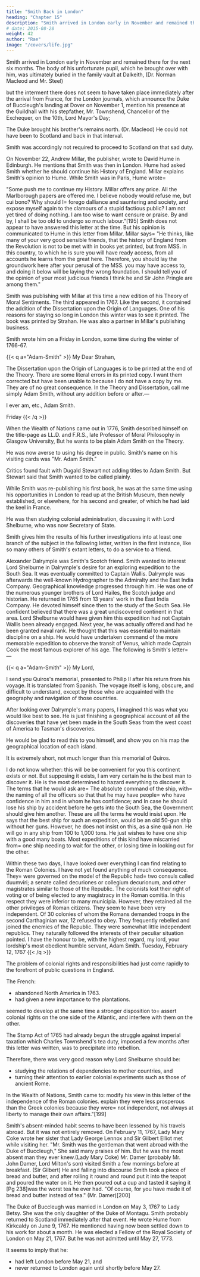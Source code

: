 ```yaml
---
title: "Smith Back in London"
heading: "Chapter 15"
description: "Smith arrived in London early in November and remained there for the next six months"
# date: 2015-08-28
weight: 42
author: "Rae"
image: "/covers/life.jpg"
---
```




Smith arrived in London early in November and remained there for the next six months. The body of his unfortunate pupil, which he brought over with him, was ultimately buried in the family vault at Dalkeith, (Dr. Norman Macleod and Mr. Steel)

but the interment there does not seem to have taken place immediately after the arrival from France,
for the London journals, which announce the Duke of Buccleugh's landing at Dover on November 1, mention his presence at the Guildhall with his stepfather, Mr. Townshend, Chancellor of the Exchequer, on the 10th, Lord Mayor's Day;

The Duke brought his brother's remains north. (Dr. Macleod)
He could not have been to Scotland and back in that interval.

Smith was accordingly not required to proceed to Scotland on that sad duty.

On November 22, Andrew Millar, the publisher, wrote to David Hume in Edinburgh. He mentions that Smith was then in London. Hume had asked Smith whether he should continue his History of England. Millar explains Smith's opinion to Hume.
While Smith was in Paris, Hume wrote= 

"Some push me to continue my History.
Millar offers any price.
All the Marlborough papers are offered me.
I believe nobody would refuse me, but cui bono?
Why should I= 
forego dalliance and sauntering and society, and
expose myself again to the clamours of a stupid factious public?
I am not yet tired of doing nothing.
I am too wise to want censure or praise.
By and by, I shall be too old to undergo so much labour."[195]
Smith does not appear to have answered this letter at the time.
But his opinion is communicated to Hume in this letter from Millar.
Millar says= 
"He thinks, like many of your very good sensible friends, that the history of England from the Revolution is not to be met with in books yet printed, but from MSS. in this country, to which he is sure you will have ready access, from all accounts he learns from the great here.
Therefore, you should lay the groundwork here after your perusal of the MSS.
you may have access to, and doing it below will be laying the wrong foundation.
I should tell you of the opinion of your most judicious friends
I think he and Sir John Pringle are among them."


 
Smith was publishing with Millar at this time a new edition of his Theory of Moral Sentiments.
The third appeared in 1767.
Like the second, it contained the addition of the Dissertation upon the Origin of Languages.
One of his reasons for staying so long in London this winter was to see it printed.
The book was printed by Strahan.
He was also a partner in Millar's publishing business.

Smith wrote him on a Friday in London, some time during the winter of 1766-67.

{{< q a="Adam-Smith" >}}
My Dear Strahan,

<!-- I go to the country for a few days this afternoon, so that it will be unnecessary to send me any more sheets until I return. -->
The Dissertation upon the Origin of Languages is to be printed at the end of the Theory. There are some literal errors in its printed copy. I want them corrected but have been unable to because I do not have a copy by me. They are of no great consequence. In the Theory and Dissertation, call me simply Adam Smith, without any addition before or after.—

I ever am, etc.,
Adam Smith.

Friday
{{< /q >}}



When the Wealth of Nations came out in 1776, Smith described himself on the title-page as LL.D. and F.R.S., late Professor of Moral Philosophy in Glasgow University, But he wants to be plain Adam Smith on the Theory.

He was now averse to using his degree in public. Smith's name on his visiting cards was "Mr. Adam Smith."

Critics found fault with Dugald Stewart not adding titles to Adam Smith. But Stewart said that Smith wanted to be called plainly.

While Smith was re-publishing his first book, he was at the same time using his opportunities in London to read up at the British Museum, then newly established, or elsewhere, for his second and greater, of which he had laid the keel in France.

He was then studying colonial administration, discussing it with Lord Shelburne, who was now Secretary of State.

Smith gives him the results of his further investigations into at least one branch of the subject in the following letter, written in the first instance, like so many others of Smith's extant letters, to do a service to a friend.

Alexander Dalrymple was Smith's Scotch friend. Smith wanted to interest Lord Shelburne in Dalrymple's desire for an exploring expedition to the South Sea.
It was eventually committed to Captain Wallis.
Dalrymple was afterwards the well-known Hydrographer to the Admiralty and the East India Company.
Geographical knowledge progressed through him.
He was one of the numerous younger brothers of Lord Hailes, the Scotch judge and historian.
He returned in 1765 from 13 years' work in the East India Company.
He devoted himself since then to the study of the South Sea.
He confident believed that there was a great undiscovered continent in that area.
Lord Shelburne would have given him this expedition had not Captain Wallis been already engaged.
Next year, he was actually offered and had he been granted naval rank.
He thought that this was essential to maintain discipline on a ship.
He would have undertaken command of the more memorable expedition to observe the transit of Venus, which made Captain Cook the most famous explorer of his age.
  The following is Smith's letter= —


{{< q a="Adam-Smith" >}}
My Lord,

I send you Quiros's memorial, presented to Philip II after his return from his voyage. It is translated from Spanish. The voyage itself is long, obscure, and difficult to understand, except by those who are acquainted with the geography and navigation of those countries.

After looking over Dalrymple's many papers, I imagined this was what you would like best to see. He is just finishing a geographical account of all the discoveries that have yet been made in the South Seas from the west coast of America to Tasman's discoveries.

He would be glad to read this to you himself, and show you on his map the geographical location of each island.

It is extremely short, not much longer than this memorial of Quiros.

I do not know whether:
this will be be convenient for you
this continent exists or not.
But supposing it exists, I am very certain he is the best man to discover it.
He is the most determined to hazard everything to discover it.
The terms that he would ask are= 
The absolute command of the ship, with= 
the naming of all the officers so that that he may have people= 
who have confidence in him and
in whom he has confidence; and
In case he should lose his ship by accident before he gets into the South Sea, the Government should give him another.
These are all the terms he would insist upon.
He says that the best ship for such an expedition,  would be an old 50-gun ship without her guns.
However, he does not insist on this, as a sine quâ non.
He will go in any ship from 100 to 1,000 tons.
He just wishes to have one ship with a good many boats.
Most expeditions of this kind have miscarried from= 
one ship needing to wait for the other, or
losing time in looking out for the other.
 
Within these two days, I have looked over everything I can find relating to the Roman Colonies.
I have not yet found anything of much consequence.
They= 
were governed on the model of the Republic
had= 
two consuls called duumviri;
a senate called decuriones or collegium decurionum, and
other magistrates similar to those of the Republic.
The colonists lost their right of voting or of being elected to any magistracy in the Roman comitia.
In this respect they were inferior to many municipia.
However, they retained all the other privileges of Roman citizens.
They seem to have been very independent.
Of 30 colonies of whom the Romans demanded troops in the second Carthaginian war, 12 refused to obey.
They frequently rebelled and joined the enemies of the Republic.
They were somewhat little independent republics.
They naturally followed the interests of their peculiar situation pointed.
I have the honour to be, with the highest regard, my lord, your lordship's most obedient humble servant,
Adam Smith.
Tuesday, February 12, 1767
{{< /q >}}


The problem of colonial rights and responsibilities had just come rapidly to the forefront of public questions in England.

The French:
- abandoned North America in 1763.
- had given a new importance to the plantations.

seemed to develop at the same time a stronger disposition to= 
assert colonial rights on the one side of the Atlantic, and
interfere with them on the other.

The Stamp Act of 1765 had already begun the struggle against imperial taxation which Charles Townshend's tea duty, imposed a few months after this letter was written, was to precipitate into rebellion.

Therefore, there was very good reason why Lord Shelburne should be:
- studying the relations of dependencies to mother countries, and
- turning their attention to earlier colonial experiments such as those of ancient Rome.

In the Wealth of Nations, Smith came to:
modify his view in this letter of the independence of the Roman colonies.
explain they were less prosperous than the Greek colonies because they were= 
not independent,
not always at liberty to manage their own affairs."[199]
 
Smith's absent-minded habit seems to have been lessened by his travels abroad.
But it was not entirely removed.
On February 11, 1767, Lady Mary Coke wrote her sister that Lady George Lennox and Sir Gilbert Elliot met while visiting her.
"Mr. Smith was the gentleman that went abroad with the Duke of Buccleugh,"
She said many praises of him.
But he was the most absent man they ever knew.(Lady Mary Coke)
Mr. Damer (probably Mr. John Damer, Lord Milton's son) visited Smith a few mornings before at breakfast. (Sir Gilbert)
He and falling into discourse Smith took a piece of bread and butter, and after rolling it round and round put it into the teapot and poured the water on it.
He then poured out a cup and tasted it saying it [Pg 238]was the worst tea he ever had.
"Of course, for you have made it of bread and butter instead of tea." (Mr. Damer)[200]
 
The Duke of Buccleugh was married in London on May 3, 1767 to Lady Betsy.
She was the only daughter of the Duke of Montagu.
Smith probably returned to Scotland immediately after that event.
He wrote Hume from Kirkcaldy on June 9, 1767.
He mentioned having now been settled down to his work for about a month.
He was elected a Fellow of the Royal Society of London on May 21, 1767.
But he was not admitted until May 27, 1773.

It seems to imply that he:
- had left London before May 21, and
- never returned to London again until shortly before May 27.
 